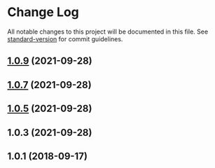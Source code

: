 # Change Log

All notable changes to this project will be documented in this file. See [standard-version](https://github.com/conventional-changelog/standard-version) for commit guidelines.

<a name="1.0.9"></a>
## [1.0.9](https://github.com/Ty4ka/etherscan-client-typescript/compare/v1.0.7...v1.0.9) (2021-09-28)



<a name="1.0.7"></a>
## [1.0.7](https://github.com/Ty4ka/etherscan-client/compare/v1.0.5...v1.0.7) (2021-09-28)



<a name="1.0.5"></a>
## [1.0.5](https://github.com/Ty4ka/etherscan-client/compare/v1.0.3...v1.0.5) (2021-09-28)



<a name="1.0.3"></a>
## 1.0.3 (2021-09-28)



<a name="1.0.1"></a>
## 1.0.1 (2018-09-17)
